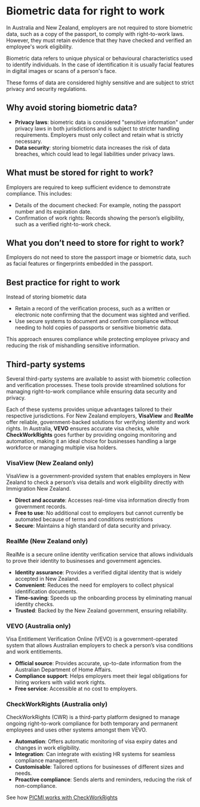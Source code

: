 # Biometric data for right to work

In Australia and New Zealand, employers are not required to store biometric data, such as a copy of the passport, to
comply with right-to-work laws. However, they must retain evidence that they have checked and verified an employee's
work eligibility.

Biometric data refers to unique physical or behavioural characteristics used to identify individuals. In the case of
identification it is usually facial features in digital images or scans of a person's face.

These forms of data are considered highly sensitive and are subject to strict privacy and security regulations.

## Why avoid storing biometric data?

* **Privacy laws**: biometric data is considered "sensitive information" under privacy laws in both jurisdictions and is
  subject to stricter handling requirements. Employers must only collect and retain what is strictly necessary.
* **Data security**: storing biometric data increases the risk of data breaches, which could lead to legal liabilities
  under privacy laws.

## What must be stored for right to work?

Employers are required to keep sufficient evidence to demonstrate compliance. This includes:

- Details of the document checked: For example, noting the passport number and its expiration date.
- Confirmation of work rights: Records showing the person’s eligibility, such as a verified right-to-work check.

## What you don’t need to store for right to work?

Employers do not need to store the passport image or biometric data, such as facial features or fingerprints embedded in
the passport.

## Best practice for right to work

Instead of storing biometric data

- Retain a record of the verification process, such as a written or electronic note confirming that the document was
  sighted and verified.
- Use secure systems to document and confirm compliance without needing to hold copies of passports or sensitive
  biometric data.

This approach ensures compliance while protecting employee privacy and reducing the risk of mishandling sensitive
information.

## Third-party systems

Several third-party systems are available to assist with biometric collection and verification processes. These tools
provide streamlined solutions for managing right-to-work compliance while ensuring data security and privacy.

Each of these systems provides unique advantages tailored to their respective jurisdictions. For New Zealand employers,
**VisaView** and **RealMe** offer reliable, government-backed solutions for verifying identity and work rights. In
Australia, **VEVO** ensures accurate visa checks, while **CheckWorkRights** goes further by providing ongoing
monitoring and automation, making it an ideal choice for businesses handling a large workforce or managing multiple visa
holders.

### VisaView (New Zealand only)

VisaView is a government-provided system that enables employers in New Zealand to check a person’s visa details and work
eligibility directly with Immigration New Zealand.

- **Direct and accurate**: Accesses real-time visa information directly from government records.
- **Free to use**: No additional cost to employers but cannot currently be automated because of terms and conditions
  restrictions
- **Secure**: Maintains a high standard of data security and privacy.

### RealMe (New Zealand only)

RealMe is a secure online identity verification service that allows individuals to prove their identity to businesses
and government agencies.

- **Identity assurance**: Provides a verified digital identity that is widely accepted in New Zealand.
- **Convenient**: Reduces the need for employers to collect physical identification documents.
- **Time-saving**: Speeds up the onboarding process by eliminating manual identity checks.
- **Trusted**: Backed by the New Zealand government, ensuring reliability.

### VEVO (Australia only)

Visa Entitlement Verification Online (VEVO) is a government-operated system that allows Australian employers to check a
person’s visa conditions and work entitlements.

- **Official source**: Provides accurate, up-to-date information from the Australian Department of Home Affairs.
- **Compliance support**: Helps employers meet their legal obligations for hiring workers with valid work rights.
- **Free service**: Accessible at no cost to employers.

### CheckWorkRights (Australia only)

CheckWorkRights (CWR) is a third-party platform designed to manage ongoing right-to-work compliance for both temporary
and permanent employees and uses other systems amongst them VEVO.

- **Automation**: Offers automatic monitoring of visa expiry dates and changes in work eligibility.
- **Integration**: Can integrate with existing HR systems for seamless compliance management.
- **Customisable**: Tailored options for businesses of different sizes and needs.
- **Proactive compliance**: Sends alerts and reminders, reducing the risk of non-compliance.

<prompt>

See how [PICMI works with  CheckWorkRights](../integrations/check-work-rights#how-picmi-works-with-checkworkerrights)

</prompt>


